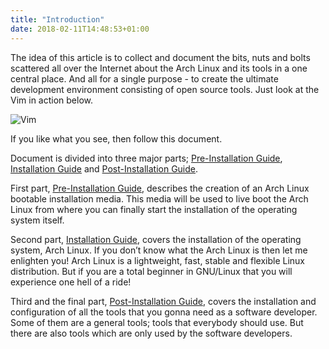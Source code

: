 ```yaml
---
title: "Introduction"
date: 2018-02-11T14:48:53+01:00
---
```


The idea of this article is to collect and document the bits, nuts and bolts scattered all over the Internet about the Arch Linux and its tools in a one central place. And all for a single purpose - to create the ultimate development environment consisting of open source tools. Just look at the Vim in action below.

![Vim](http://i.imgur.com/dl2pA0y.png)

If you like what you see, then follow this document.

Document is divided into three major parts; [Pre-Installation Guide](/pre-installation-guide/), [Installation Guide](/installation-guide/) and [Post-Installation Guide](/post-installation-guide/).

First part, [Pre-Installation Guide](/pre-installation-guide/), describes the creation of an Arch Linux bootable installation media. This media will be used to live boot the Arch Linux from where you can finally start the installation of the operating system itself.

Second part, [Installation Guide](/installation-guide/), covers the installation of the operating system, Arch Linux. If you don’t know what the Arch Linux is then let me enlighten you! Arch Linux is a lightweight, fast, stable and flexible Linux distribution. But if you are a total beginner in GNU/Linux that you will experience one hell of a ride!

Third and the final part, [Post-Installation Guide](/post-installation-guide/), covers the installation and configuration of all the tools that you gonna need as a software developer. Some of them are a general tools; tools that everybody should use. But there are also tools which are only used by the software developers.